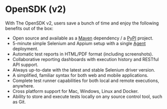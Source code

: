 # OpenSDK \(v2\)

With The OpenSDK v2, users save a bunch of time and enjoy the following benefits out of the box:

* Open source and available as a [Maven](https://mvnrepository.com/artifact/io.testproject/java-sdk) dependency / a [PyPI](https://pypi.org/project/testproject-python-sdk/) project.
* 5-minute simple Selenium and Appium setup with a single [Agent](https://docs.testproject.io/testproject-agents) deployment.
* Automatic test reports in HTML/PDF format \(including screenshots\).
* Collaborative reporting dashboards with execution history and RESTful API support.
* Always up-to-date with the latest and stable Selenium driver version.
* A simplified, familiar syntax for both web and mobile applications.
* Complete test runner capabilities for both local and remote executions, anywhere.
* Cross platform support for Mac, Windows, Linux and Docker.
* Ability to store and execute tests locally on any source control tool, such as Git.

